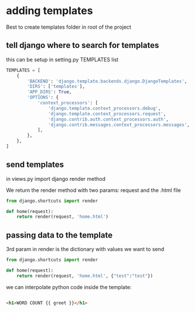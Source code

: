 # adding templates
Best to create templates folder in root of the project

## tell django where to search for templates
this can be setup in setting.py TEMPLATES list

```python
TEMPLATES = [
    {
        'BACKEND': 'django.template.backends.django.DjangoTemplates',
        'DIRS': ['templates'],
        'APP_DIRS': True,
        'OPTIONS': {
            'context_processors': [
                'django.template.context_processors.debug',
                'django.template.context_processors.request',
                'django.contrib.auth.context_processors.auth',
                'django.contrib.messages.context_processors.messages',
            ],
        },
    },
]

```

## send templates
in views.py import django render method

We return the render method with two params: request and the .html file

```python
from django.shortcuts import render

def home(request):
    return render(request, 'home.html')
```

## passing data to the template

3rd param in render is the dictionary with values we want to send

```python
from django.shortcuts import render

def home(request):
    return render(request, 'home.html', {"test":"test"})
```
we can interpolate python code inside the template:

```html

<h1>WORD COUNT {{ greet }}</h1>

```
